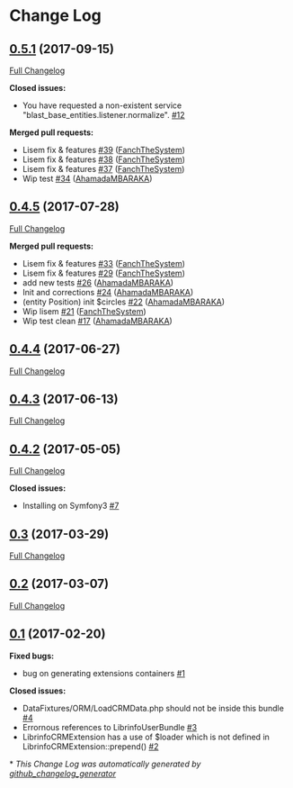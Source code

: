 # Change Log

## [0.5.1](https://github.com/libre-informatique/CRMBundle/tree/0.5.1) (2017-09-15)
[Full Changelog](https://github.com/libre-informatique/CRMBundle/compare/0.4.5...0.5.1)

**Closed issues:**

- You have requested a non-existent service "blast\_base\_entities.listener.normalize".                                                                                    [\#12](https://github.com/libre-informatique/CRMBundle/issues/12)

**Merged pull requests:**

- Lisem fix & features [\#39](https://github.com/libre-informatique/CRMBundle/pull/39) ([FanchTheSystem](https://github.com/FanchTheSystem))
- Lisem fix & features [\#38](https://github.com/libre-informatique/CRMBundle/pull/38) ([FanchTheSystem](https://github.com/FanchTheSystem))
- Lisem fix & features [\#37](https://github.com/libre-informatique/CRMBundle/pull/37) ([FanchTheSystem](https://github.com/FanchTheSystem))
- Wip test [\#34](https://github.com/libre-informatique/CRMBundle/pull/34) ([AhamadaMBARAKA](https://github.com/AhamadaMBARAKA))

## [0.4.5](https://github.com/libre-informatique/CRMBundle/tree/0.4.5) (2017-07-28)
[Full Changelog](https://github.com/libre-informatique/CRMBundle/compare/0.4.4...0.4.5)

**Merged pull requests:**

- Lisem fix & features [\#33](https://github.com/libre-informatique/CRMBundle/pull/33) ([FanchTheSystem](https://github.com/FanchTheSystem))
- Lisem fix & features [\#29](https://github.com/libre-informatique/CRMBundle/pull/29) ([FanchTheSystem](https://github.com/FanchTheSystem))
-  add new tests [\#26](https://github.com/libre-informatique/CRMBundle/pull/26) ([AhamadaMBARAKA](https://github.com/AhamadaMBARAKA))
- Init and corrections  [\#24](https://github.com/libre-informatique/CRMBundle/pull/24) ([AhamadaMBARAKA](https://github.com/AhamadaMBARAKA))
- \(entity Position\) init $circles [\#22](https://github.com/libre-informatique/CRMBundle/pull/22) ([AhamadaMBARAKA](https://github.com/AhamadaMBARAKA))
- Wip lisem [\#21](https://github.com/libre-informatique/CRMBundle/pull/21) ([FanchTheSystem](https://github.com/FanchTheSystem))
- Wip test clean [\#17](https://github.com/libre-informatique/CRMBundle/pull/17) ([AhamadaMBARAKA](https://github.com/AhamadaMBARAKA))

## [0.4.4](https://github.com/libre-informatique/CRMBundle/tree/0.4.4) (2017-06-27)
[Full Changelog](https://github.com/libre-informatique/CRMBundle/compare/0.4.3...0.4.4)

## [0.4.3](https://github.com/libre-informatique/CRMBundle/tree/0.4.3) (2017-06-13)
[Full Changelog](https://github.com/libre-informatique/CRMBundle/compare/0.4.2...0.4.3)

## [0.4.2](https://github.com/libre-informatique/CRMBundle/tree/0.4.2) (2017-05-05)
[Full Changelog](https://github.com/libre-informatique/CRMBundle/compare/0.3...0.4.2)

**Closed issues:**

- Installing on Symfony3 [\#7](https://github.com/libre-informatique/CRMBundle/issues/7)

## [0.3](https://github.com/libre-informatique/CRMBundle/tree/0.3) (2017-03-29)
[Full Changelog](https://github.com/libre-informatique/CRMBundle/compare/0.2...0.3)

## [0.2](https://github.com/libre-informatique/CRMBundle/tree/0.2) (2017-03-07)
[Full Changelog](https://github.com/libre-informatique/CRMBundle/compare/0.1...0.2)

## [0.1](https://github.com/libre-informatique/CRMBundle/tree/0.1) (2017-02-20)
**Fixed bugs:**

- bug on generating extensions containers [\#1](https://github.com/libre-informatique/CRMBundle/issues/1)

**Closed issues:**

- DataFixtures/ORM/LoadCRMData.php should not be inside this bundle [\#4](https://github.com/libre-informatique/CRMBundle/issues/4)
- Errornous references to LibrinfoUserBundle [\#3](https://github.com/libre-informatique/CRMBundle/issues/3)
- LibrinfoCRMExtension has a use of $loader which is not defined in LibrinfoCRMExtension::prepend\(\) [\#2](https://github.com/libre-informatique/CRMBundle/issues/2)



\* *This Change Log was automatically generated by [github_changelog_generator](https://github.com/skywinder/Github-Changelog-Generator)*